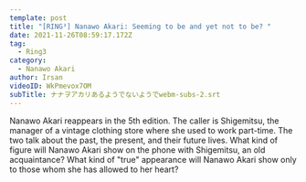 ```yaml
---
template: post
title: "[RING³] Nanawo Akari: Seeming to be and yet not to be? "
date: 2021-11-26T08:59:17.172Z
tag:
  - Ring3
category:
  - Nanawo Akari
author: Irsan
videoID: WkPmevox7OM
subTitle: ナナヲアカリあるようでないようでwebm-subs-2.srt
---
```

Nanawo Akari reappears in the 5th edition. The caller is Shigemitsu, the manager of a vintage clothing store where she used to work part-time. The two talk about the past, the present, and their future lives.
What kind of figure will Nanawo Akari show on the phone with Shigemitsu, an old acquaintance?
What kind of "true" appearance will Nanawo Akari show only to those whom she has allowed to her heart?